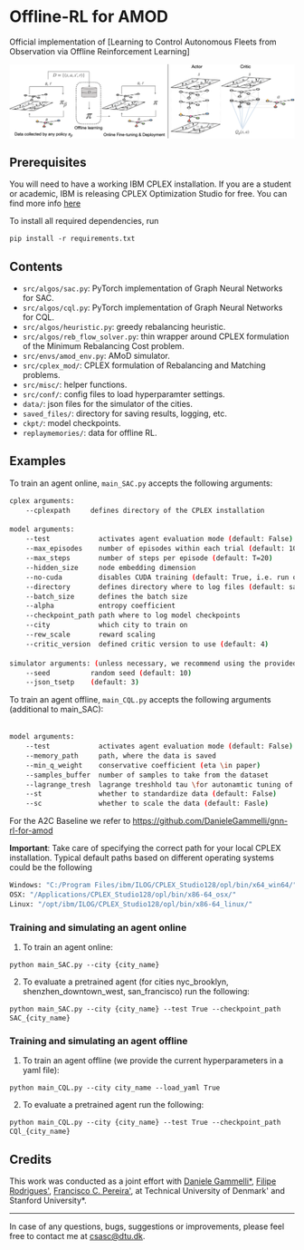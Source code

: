 # Offline-RL for AMOD
Official implementation of [Learning to Control Autonomous Fleets from Observation via Offline Reinforcement Learning]

<img align="center" src="readme_figure.png" width="1100"/></td> <br/>

## Prerequisites

You will need to have a working IBM CPLEX installation. If you are a student or academic, IBM is releasing CPLEX Optimization Studio for free. You can find more info [here](https://community.ibm.com/community/user/datascience/blogs/xavier-nodet1/2020/07/09/cplex-free-for-students)

To install all required dependencies, run
```
pip install -r requirements.txt
```

## Contents

* `src/algos/sac.py`: PyTorch implementation of Graph Neural Networks for SAC.
* `src/algos/cql.py`: PyTorch implementation of Graph Neural Networks for CQL.
* `src/algos/heuristic.py`: greedy rebalancing heuristic.
* `src/algos/reb_flow_solver.py`: thin wrapper around CPLEX formulation of the Minimum Rebalancing Cost problem.
* `src/envs/amod_env.py`: AMoD simulator.
* `src/cplex_mod/`: CPLEX formulation of Rebalancing and Matching problems.
* `src/misc/`: helper functions.
* `src/conf/`: config files to load hyperparamter settings.
* `data/`: json files for the simulator of the cities.
* `saved_files/`: directory for saving results, logging, etc.
* `ckpt/`: model checkpoints.
* `replaymemories/`: data for offline RL.

## Examples

To train an agent online, `main_SAC.py` accepts the following arguments:
```bash
cplex arguments:
    --cplexpath     defines directory of the CPLEX installation
    
model arguments:
    --test            activates agent evaluation mode (default: False)
    --max_episodes    number of episodes within each trial (default: 10)
    --max_steps       number of steps per episode (default: T=20)
    --hidden_size     node embedding dimension
    --no-cuda         disables CUDA training (default: True, i.e. run on CPU)
    --directory       defines directory where to log files (default: saved_files)
    --batch_size      defines the batch size 
    --alpha           entropy coefficient 
    --checkpoint_path path where to log model checkpoints
    --city            which city to train on 
    --rew_scale       reward scaling 
    --critic_version  defined critic version to use (default: 4)

simulator arguments: (unless necessary, we recommend using the provided ones)
    --seed          random seed (default: 10)
    --json_tsetp    (default: 3)
```

To train an agent offline, `main_CQL.py` accepts the following arguments (additional to main_SAC):
```bash
    
model arguments:
    --test            activates agent evaluation mode (default: False)
    --memory_path     path, where the data is saved
    --min_q_weight    conservative coefficient (eta \in paper)
    --samples_buffer  number of samples to take from the dataset 
    --lagrange_tresh  lagrange treshhold tau \for autonamtic tuning of eta 
    --st              whether to standardize data (default: False)
    --sc              whether to scale the data (default: Fasle)     
```
For the A2C Baseline we refer to https://github.com/DanieleGammelli/gnn-rl-for-amod

**Important**: Take care of specifying the correct path for your local CPLEX installation. Typical default paths based on different operating systems could be the following
```bash
Windows: "C:/Program Files/ibm/ILOG/CPLEX_Studio128/opl/bin/x64_win64/"
OSX: "/Applications/CPLEX_Studio128/opl/bin/x86-64_osx/"
Linux: "/opt/ibm/ILOG/CPLEX_Studio128/opl/bin/x86-64_linux/"
```
### Training and simulating an agent online

1. To train an agent online:
```
python main_SAC.py --city {city_name}
```

2. To evaluate a pretrained agent (for cities nyc_brooklyn, shenzhen_downtown_west, san_francisco) run the following:
```
python main_SAC.py --city {city_name} --test True --checkpoint_path SAC_{city_name}
```
### Training and simulating an agent offline

1. To train an agent offline (we provide the current hyperparameters in a yaml file):
```
python main_CQL.py --city city_name --load_yaml True
```

2. To evaluate a pretrained agent run the following:
```
python main_CQL.py --city {city_name} --test True --checkpoint_path CQl_{city_name}
```
## Credits
This work was conducted as a joint effort with [Daniele Gammelli*](https://scholar.google.com/citations?user=C9ZbB3cAAAAJ&hl=de&oi=sra), [Filipe Rodrigues'](http://fprodrigues.com/), [Francisco C. Pereira'](http://camara.scripts.mit.edu/home/), at Technical University of Denmark' and Stanford University*. 

----------
In case of any questions, bugs, suggestions or improvements, please feel free to contact me at csasc@dtu.dk.
